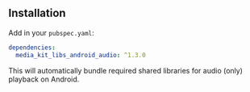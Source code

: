 ## Installation

Add in your `pubspec.yaml`:

```yaml
dependencies:
  media_kit_libs_android_audio: ^1.3.0
```

This will automatically bundle required shared libraries for audio (only) playback on Android.
